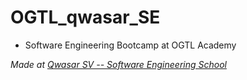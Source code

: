 # OGTL_qwasar_SE
- Software Engineering Bootcamp at OGTL Academy


<span><i>Made at <a href='https://qwasar.io'>Qwasar SV -- Software Engineering School</a></i></span>
<span>
